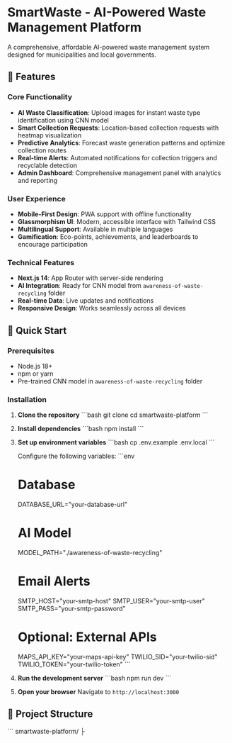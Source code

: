 # SmartWaste - AI-Powered Waste Management Platform

A comprehensive, affordable AI-powered waste management system designed for municipalities and local governments.

## 🌟 Features

### Core Functionality
- **AI Waste Classification**: Upload images for instant waste type identification using CNN model
- **Smart Collection Requests**: Location-based collection requests with heatmap visualization
- **Predictive Analytics**: Forecast waste generation patterns and optimize collection routes
- **Real-time Alerts**: Automated notifications for collection triggers and recyclable detection
- **Admin Dashboard**: Comprehensive management panel with analytics and reporting

### User Experience
- **Mobile-First Design**: PWA support with offline functionality
- **Glassmorphism UI**: Modern, accessible interface with Tailwind CSS
- **Multilingual Support**: Available in multiple languages
- **Gamification**: Eco-points, achievements, and leaderboards to encourage participation

### Technical Features
- **Next.js 14**: App Router with server-side rendering
- **AI Integration**: Ready for CNN model from `awareness-of-waste-recycling` folder
- **Real-time Data**: Live updates and notifications
- **Responsive Design**: Works seamlessly across all devices

## 🚀 Quick Start

### Prerequisites
- Node.js 18+ 
- npm or yarn
- Pre-trained CNN model in `awareness-of-waste-recycling` folder

### Installation

1. **Clone the repository**
   \`\`\`bash
   git clone <repository-url>
   cd smartwaste-platform
   \`\`\`

2. **Install dependencies**
   \`\`\`bash
   npm install
   \`\`\`

3. **Set up environment variables**
   \`\`\`bash
   cp .env.example .env.local
   \`\`\`
   
   Configure the following variables:
   \`\`\`env
   # Database
   DATABASE_URL="your-database-url"
   
   # AI Model
   MODEL_PATH="./awareness-of-waste-recycling"
   
   # Email Alerts
   SMTP_HOST="your-smtp-host"
   SMTP_USER="your-smtp-user"
   SMTP_PASS="your-smtp-password"
   
   # Optional: External APIs
   MAPS_API_KEY="your-maps-api-key"
   TWILIO_SID="your-twilio-sid"
   TWILIO_TOKEN="your-twilio-token"
   \`\`\`

4. **Run the development server**
   \`\`\`bash
   npm run dev
   \`\`\`

5. **Open your browser**
   Navigate to `http://localhost:3000`

## 📁 Project Structure

\`\`\`
smartwaste-platform/
├
